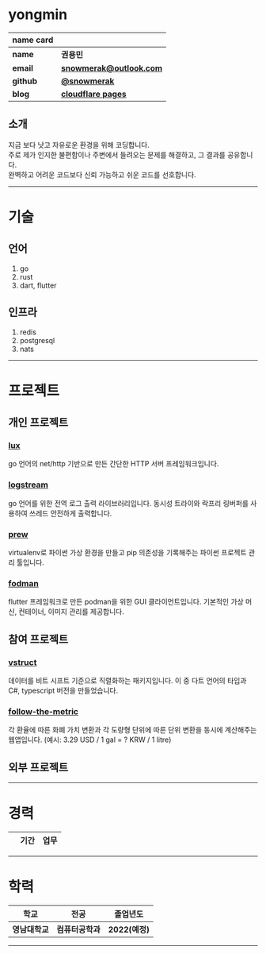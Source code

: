 # yongmin

| **name card** ||
|---|---|
| **name** | **권용민** |
| **email** | **snowmerak@outlook.com** |
| **github** | [**@snowmerak**](https://github.com/snowmerak) |
| **blog** | [**cloudflare pages**](https://snowmerak.pages.dev) |

## 소개

지금 보다 낫고 자유로운 환경을 위해 코딩합니다.  
주로 제가 인지한 불편함이나 주변에서 들려오는 문제를 해결하고, 그 결과를 공유합니다.  
완벽하고 어려운 코드보다 신뢰 가능하고 쉬운 코드를 선호합니다.

---

# 기술

## 언어

1. go
2. rust
3. dart, flutter

## 인프라

1. redis
2. postgresql
3. nats

---

# 프로젝트

## 개인 프로젝트

### [lux](https://github.com/diy-cloud/lux)

go 언어의 net/http 기반으로 만든 간단한 HTTP 서버 프레임워크입니다.

### [logstream](https://github.com/diy-cloud/logstream)

go 언어를 위한 전역 로그 출력 라이브러리입니다. 동시성 트라이와 락프리 링버퍼를 사용하여 쓰레드 안전하게 출력합니다.

### [prew](https://github.com/snowmerak/prew)

virtualenv로 파이썬 가상 환경을 만들고 pip 의존성을 기록해주는 파이썬 프로젝트 관리 툴입니다.

### [fodman](https://github.com/snowmerak/fodman)

flutter 프레임워크로 만든 podman을 위한 GUI 클라이언트입니다. 기본적인 가상 머신, 컨테이너, 이미지 관리를 제공합니다.

## 참여 프로젝트

### [vstruct](https://github.com/lemon-mint/vstruct)

데이터를 비트 시프트 기준으로 직렬화하는 패키지입니다. 이 중 다트 언어의 타입과 C#, typescript 버전을 만들었습니다.

### [follow-the-metric](https://github.com/codingpot/follow-the-metric)

각 환율에 따른 화폐 가치 변환과 각 도량형 단위에 따른 단위 변환을 동시에 계산해주는 웹앱입니다. (예시: 3.29 USD / 1 gal = ? KRW / 1 litre)

## 외부 프로젝트

---

# 경력

||기간|업무|
|---|---|---|

---

# 학력

| **학교** | **전공** | **졸업년도** |
|---|---|---|
| **영남대학교** | **컴퓨터공학과** | **2022(예정)** |

---
